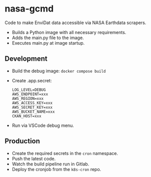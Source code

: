 # nasa-gcmd

Code to make EnviDat data accessible via NASA Earthdata scrapers.

- Builds a Python image with all necessary requirements.
- Adds the main.py file to the image.
- Executes main.py at image startup.

## Development

- Build the debug image:
  `docker compose build`

- Create .app.secret:

  ```env
  LOG_LEVEL=DEBUG
  AWS_ENDPOINT=xxx
  AWS_REGION=xxx
  AWS_ACCESS_KEY=xxx
  AWS_SECRET_KEY=xxx
  AWS_BUCKET_NAME=xxx
  CKAN_HOST=xxx
  ```

- Run via VSCode debug menu.

## Production

- Create the required secrets in the `cron` namespace.
- Push the latest code.
- Watch the build pipeline run in Gitlab.
- Deploy the cronjob from the `k8s-cron` repo.
